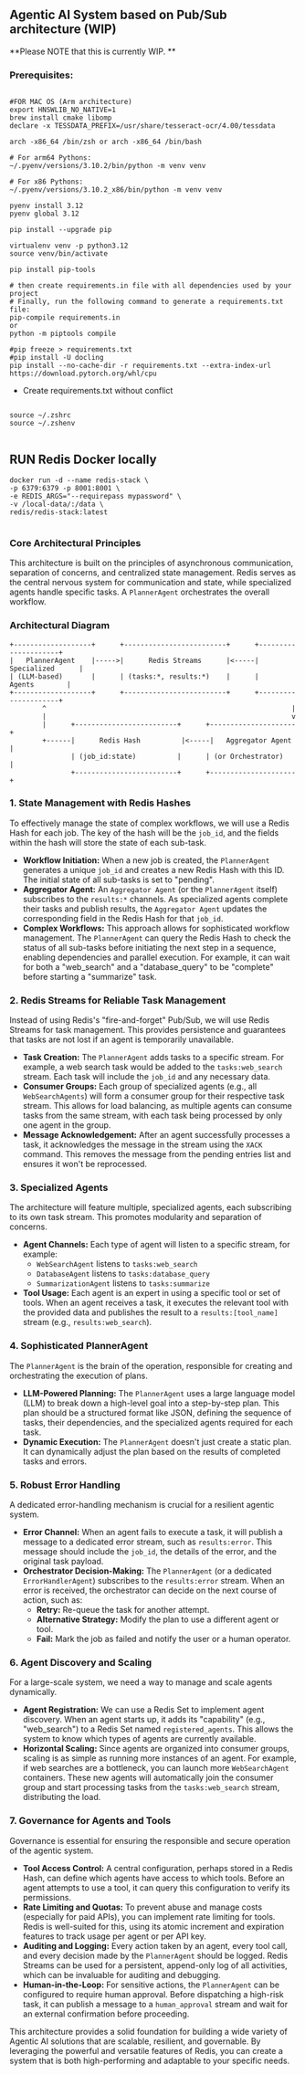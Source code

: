 ## Agentic AI System based on Pub/Sub architecture (WIP)

**Please NOTE that this is currently WIP. **

### Prerequisites:

```

#FOR MAC OS (Arm architecture)
export HNSWLIB_NO_NATIVE=1
brew install cmake libomp
declare -x TESSDATA_PREFIX=/usr/share/tesseract-ocr/4.00/tessdata

arch -x86_64 /bin/zsh or arch -x86_64 /bin/bash

# For arm64 Pythons:
~/.pyenv/versions/3.10.2/bin/python -m venv venv

# For x86 Pythons:
~/.pyenv/versions/3.10.2_x86/bin/python -m venv venv

pyenv install 3.12
pyenv global 3.12

pip install --upgrade pip

virtualenv venv -p python3.12
source venv/bin/activate

pip install pip-tools

# then create requirements.in file with all dependencies used by your project
# Finally, run the following command to generate a requirements.txt file:
pip-compile requirements.in
or
python -m piptools compile

#pip freeze > requirements.txt
#pip install -U docling
pip install --no-cache-dir -r requirements.txt --extra-index-url https://download.pytorch.org/whl/cpu

```

-  Create requirements.txt without conflict

```

source ~/.zshrc
source ~/.zshenv   


```

## RUN Redis Docker locally

```
docker run -d --name redis-stack \
-p 6379:6379 -p 8001:8001 \
-e REDIS_ARGS="--requirepass mypassword" \
-v /local-data/:/data \
redis/redis-stack:latest


```

### Core Architectural Principles

This architecture is built on the principles of asynchronous communication, separation of concerns, and centralized state management. Redis serves as the central nervous system for communication and state, while specialized agents handle specific tasks. A `PlannerAgent` orchestrates the overall workflow.

### Architectural Diagram

```
+-------------------+      +-------------------------+      +---------------------+
|   PlannerAgent    |----->|      Redis Streams      |<-----|    Specialized      |
| (LLM-based)       |      | (tasks:*, results:*)    |      |       Agents        |
+-------------------+      +-------------------------+      +---------------------+
        ^                                                            |
        |                                                            v
        |      +-------------------------+      +---------------------+
        +------|      Redis Hash          |<-----|   Aggregator Agent  |
               | (job_id:state)          |      | (or Orchestrator)   |
               +-------------------------+      +---------------------+
```

### 1. State Management with Redis Hashes

To effectively manage the state of complex workflows, we will use a Redis Hash for each job. The key of the hash will be the `job_id`, and the fields within the hash will store the state of each sub-task.

*   **Workflow Initiation:** When a new job is created, the `PlannerAgent` generates a unique `job_id` and creates a new Redis Hash with this ID. The initial state of all sub-tasks is set to "pending".
*   **Aggregator Agent:** An `Aggregator Agent` (or the `PlannerAgent` itself) subscribes to the `results:*` channels. As specialized agents complete their tasks and publish results, the `Aggregator Agent` updates the corresponding field in the Redis Hash for that `job_id`.
*   **Complex Workflows:** This approach allows for sophisticated workflow management. The `PlannerAgent` can query the Redis Hash to check the status of all sub-tasks before initiating the next step in a sequence, enabling dependencies and parallel execution. For example, it can wait for both a "web_search" and a "database_query" to be "complete" before starting a "summarize" task.

### 2. Redis Streams for Reliable Task Management

Instead of using Redis's "fire-and-forget" Pub/Sub, we will use Redis Streams for task management. This provides persistence and guarantees that tasks are not lost if an agent is temporarily unavailable.

*   **Task Creation:** The `PlannerAgent` adds tasks to a specific stream. For example, a web search task would be added to the `tasks:web_search` stream. Each task will include the `job_id` and any necessary data.
*   **Consumer Groups:** Each group of specialized agents (e.g., all `WebSearchAgents`) will form a consumer group for their respective task stream. This allows for load balancing, as multiple agents can consume tasks from the same stream, with each task being processed by only one agent in the group.
*   **Message Acknowledgement:** After an agent successfully processes a task, it acknowledges the message in the stream using the `XACK` command. This removes the message from the pending entries list and ensures it won't be reprocessed.

### 3. Specialized Agents

The architecture will feature multiple, specialized agents, each subscribing to its own task stream. This promotes modularity and separation of concerns.

*   **Agent Channels:** Each type of agent will listen to a specific stream, for example:
    *   `WebSearchAgent` listens to `tasks:web_search`
    *   `DatabaseAgent` listens to `tasks:database_query`
    *   `SummarizationAgent` listens to `tasks:summarize`
*   **Tool Usage:** Each agent is an expert in using a specific tool or set of tools. When an agent receives a task, it executes the relevant tool with the provided data and publishes the result to a `results:[tool_name]` stream (e.g., `results:web_search`).

### 4. Sophisticated PlannerAgent

The `PlannerAgent` is the brain of the operation, responsible for creating and orchestrating the execution of plans.

*   **LLM-Powered Planning:** The `PlannerAgent` uses a large language model (LLM) to break down a high-level goal into a step-by-step plan. This plan should be a structured format like JSON, defining the sequence of tasks, their dependencies, and the specialized agents required for each task.
*   **Dynamic Execution:** The `PlannerAgent` doesn't just create a static plan. It can dynamically adjust the plan based on the results of completed tasks and errors.

### 5. Robust Error Handling

A dedicated error-handling mechanism is crucial for a resilient agentic system.

*   **Error Channel:** When an agent fails to execute a task, it will publish a message to a dedicated error stream, such as `results:error`. This message should include the `job_id`, the details of the error, and the original task payload.
*   **Orchestrator Decision-Making:** The `PlannerAgent` (or a dedicated `ErrorHandlerAgent`) subscribes to the `results:error` stream. When an error is received, the orchestrator can decide on the next course of action, such as:
    *   **Retry:** Re-queue the task for another attempt.
    *   **Alternative Strategy:** Modify the plan to use a different agent or tool.
    *   **Fail:** Mark the job as failed and notify the user or a human operator.

### 6. Agent Discovery and Scaling

For a large-scale system, we need a way to manage and scale agents dynamically.

*   **Agent Registration:** We can use a Redis Set to implement agent discovery. When an agent starts up, it adds its "capability" (e.g., "web_search") to a Redis Set named `registered_agents`. This allows the system to know which types of agents are currently available.
*   **Horizontal Scaling:** Since agents are organized into consumer groups, scaling is as simple as running more instances of an agent. For example, if web searches are a bottleneck, you can launch more `WebSearchAgent` containers. These new agents will automatically join the consumer group and start processing tasks from the `tasks:web_search` stream, distributing the load.

### 7. Governance for Agents and Tools

Governance is essential for ensuring the responsible and secure operation of the agentic system.

*   **Tool Access Control:** A central configuration, perhaps stored in a Redis Hash, can define which agents have access to which tools. Before an agent attempts to use a tool, it can query this configuration to verify its permissions.
*   **Rate Limiting and Quotas:** To prevent abuse and manage costs (especially for paid APIs), you can implement rate limiting for tools. Redis is well-suited for this, using its atomic increment and expiration features to track usage per agent or per API key.
*   **Auditing and Logging:** Every action taken by an agent, every tool call, and every decision made by the `PlannerAgent` should be logged. Redis Streams can be used for a persistent, append-only log of all activities, which can be invaluable for auditing and debugging.
*   **Human-in-the-Loop:** For sensitive actions, the `PlannerAgent` can be configured to require human approval. Before dispatching a high-risk task, it can publish a message to a `human_approval` stream and wait for an external confirmation before proceeding.

This architecture provides a solid foundation for building a wide variety of Agentic AI solutions that are scalable, resilient, and governable. By leveraging the powerful and versatile features of Redis, you can create a system that is both high-performing and adaptable to your specific needs.